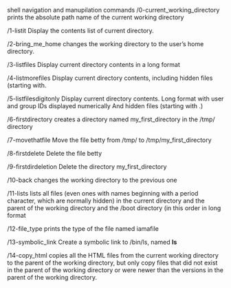 shell navigation and manupilation commands
/0-current_working_directory 
 prints the absolute path name of the current working directory

/1-listit
Display the contents list of current directory.

/2-bring_me_home
changes the working directory to the user’s home directory.

/3-listfiles
Display current directory contents in a long format

/4-listmorefiles
Display current directory contents, including hidden files (starting with.

/5-listfilesdigitonly
Display current directory contents.
Long format
with user and group IDs displayed numerically
And hidden files (starting with .)

/6-firstdirectory
creates a directory named my_first_directory in the /tmp/ directory

/7-movethatfile
Move the file betty from /tmp/ to /tmp/my_first_directory

/8-firstdelete
Delete the file betty


/9-firstdirdeletion
Delete the directory my_first_directory

/10-back
changes the working directory to the previous one

/11-lists
lists all files (even ones with names beginning with a period character, which are normally hidden) in the current directory and the parent of the working directory and the /boot directory (in this order in long format

/12-file_type
prints the type of the file named iamafile

/13-symbolic_link
Create a symbolic link to /bin/ls, named __ls__

/14-copy_html
 copies all the HTML files from the current working directory to the parent of the working directory, but only copy files that did not exist in the parent of the working directory or were newer than the versions in the parent of the working directory.


